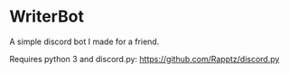 # WriterBot
A simple discord bot I made for a friend.

Requires python 3 and discord.py: https://github.com/Rapptz/discord.py
